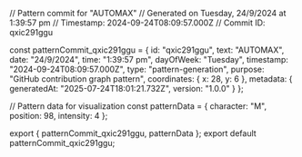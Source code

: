 // Pattern commit for "AUTOMAX"
// Generated on Tuesday, 24/9/2024 at 1:39:57 pm
// Timestamp: 2024-09-24T08:09:57.000Z
// Commit ID: qxic291ggu

const patternCommit_qxic291ggu = {
  id: "qxic291ggu",
  text: "AUTOMAX",
  date: "24/9/2024",
  time: "1:39:57 pm",
  dayOfWeek: "Tuesday",
  timestamp: "2024-09-24T08:09:57.000Z",
  type: "pattern-generation",
  purpose: "GitHub contribution graph pattern",
  coordinates: {
    x: 28,
    y: 6
  },
  metadata: {
    generatedAt: "2025-07-24T18:01:21.732Z",
    version: "1.0.0"
  }
};

// Pattern data for visualization
const patternData = {
  character: "M",
  position: 98,
  intensity: 4
};

export { patternCommit_qxic291ggu, patternData };
export default patternCommit_qxic291ggu;
